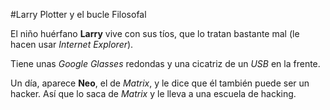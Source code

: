 #Larry Plotter y el bucle Filosofal

El niño huérfano **Larry** vive con sus tíos, que lo tratan bastante mal (le hacen usar *Internet Explorer*).

Tiene unas *Google Glasses* redondas y una cicatriz de un *USB* en la frente.

Un día, aparece **Neo**, el de *Matrix*, y le dice que él también puede ser un hacker.
Así que lo saca de *Matrix* y le lleva a una escuela de hacking.